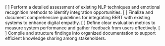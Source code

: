 [ ] Perform a detailed assessment of existing NLP techniques and emotional recognition methods to identify integration opportunities.
[ ] Finalize and document comprehensive guidelines for integrating BERT with existing systems to enhance digital empathy.
[ ] Define clear evaluation metrics to measure system performance and gather feedback from users effectively.
[ ] Compile and structure findings into organized documentation to support efficient knowledge sharing among stakeholders.
